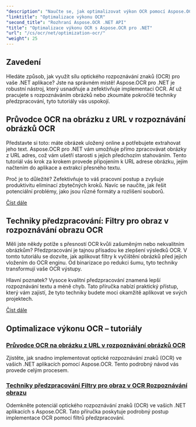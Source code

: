 ```yaml
---
"description": "Naučte se, jak optimalizovat výkon OCR pomocí Aspose.OCR pro .NET. Naše podrobné návody zahrnují rozpoznávání obrázků, filtry předzpracování a praktické kroky implementace."
"linktitle": "Optimalizace výkonu OCR"
"second_title": "Rozhraní Aspose.OCR .NET API"
"title": "Optimalizace výkonu OCR s Aspose.OCR pro .NET"
"url": "/cs/ocr/net/optimization-ocr/"
"weight": 25
---
```


## Zavedení

Hledáte způsob, jak využít sílu optického rozpoznávání znaků (OCR) pro vaše .NET aplikace? Jste na správném místě! Aspose.OCR pro .NET je robustní nástroj, který usnadňuje a zefektivňuje implementaci OCR. Ať už pracujete s rozpoznáváním obrázků nebo zkoumáte pokročilé techniky předzpracování, tyto tutoriály vás uspokojí.

## Průvodce OCR na obrázku z URL v rozpoznávání obrázků OCR

Představte si toto: máte obrázek uložený online a potřebujete extrahovat jeho text. Aspose.OCR pro .NET vám umožňuje přímo zpracovávat obrázky z URL adres, což vám ušetří starosti s jejich předchozím stahováním. Tento tutoriál vás krok za krokem provede připojením k URL adrese obrázku, jejím načtením do aplikace a extrakcí přesného textu.

Proč je to důležité? Zefektivňuje to váš pracovní postup a zvyšuje produktivitu eliminací zbytečných kroků. Navíc se naučíte, jak řešit potenciální problémy, jako jsou různé formáty a rozlišení souborů.

[Číst dále](./guide-to-ocr-on-image-from-url/)

## Techniky předzpracování: Filtry pro obraz v rozpoznávání obrazu OCR

Měli jste někdy potíže s přesností OCR kvůli zašuměným nebo nekvalitním obrázkům? Předzpracování je tajnou přísadou ke zlepšení výsledků OCR. V tomto tutoriálu se dozvíte, jak aplikovat filtry k vyčištění obrázků před jejich vložením do OCR enginu. Od binarizace po redukci šumu, tyto techniky transformují vaše OCR výstupy.

Hlavní poznatek? Vysoce kvalitní předzpracování znamená lepší rozpoznávání textu a méně chyb. Tato příručka nabízí praktický přístup, který vám zajistí, že tyto techniky budete moci okamžitě aplikovat ve svých projektech.

[Číst dále](./preprocessing-techniques-filters-for-image/)

## Optimalizace výkonu OCR – tutoriály
### [Průvodce OCR na obrázku z URL v rozpoznávání obrázků OCR](./guide-to-ocr-on-image-from-url/)
Zjistěte, jak snadno implementovat optické rozpoznávání znaků (OCR) ve vašich .NET aplikacích pomocí Aspose.OCR. Tento podrobný návod vás provede celým procesem.
### [Techniky předzpracování Filtry pro obraz v OCR Rozpoznávání obrazu](./preprocessing-techniques-filters-for-image/)
Odemkněte potenciál optického rozpoznávání znaků (OCR) ve vašich .NET aplikacích s Aspose.OCR. Tato příručka poskytuje podrobný postup implementace OCR pomocí filtrů předzpracování.